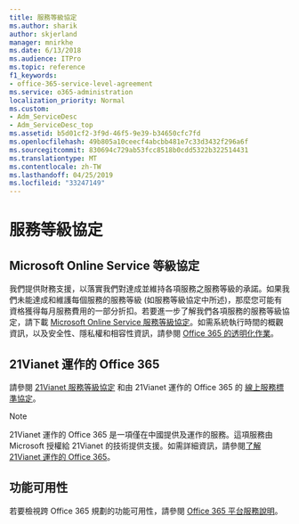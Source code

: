 ```yaml
---
title: 服務等級協定
ms.author: sharik
author: skjerland
manager: mnirkhe
ms.date: 6/13/2018
ms.audience: ITPro
ms.topic: reference
f1_keywords:
- office-365-service-level-agreement
ms.service: o365-administration
localization_priority: Normal
ms.custom:
- Adm_ServiceDesc
- Adm_ServiceDesc_top
ms.assetid: b5d01cf2-3f9d-46f5-9e39-b34650cfc7fd
ms.openlocfilehash: 49b805a10ceecf4abcbb481e7c33d3432f296a6f
ms.sourcegitcommit: 830694c729ab53fcc8518b0cdd5322b322514431
ms.translationtype: MT
ms.contentlocale: zh-TW
ms.lasthandoff: 04/25/2019
ms.locfileid: "33247149"
---
```

# <a name="service-level-agreement"></a>服務等級協定

## <a name="microsoft-online-services-level-agreement"></a>Microsoft Online Service 等級協定

我們提供財務支援，以落實我們對達成並維持各項服務之服務等級的承諾。如果我們未能達成和維護每個服務的服務等級 (如服務等級協定中所述)，那麼您可能有資格獲得每月服務費用的一部分折扣。若要進一步了解我們各項服務的服務等級協定，請下載 [Microsoft Online Service 服務等級協定](https://go.microsoft.com/fwlink/?linkid=272026)。如需系統執行時間的概觀資訊，以及安全性、隱私權和相容性資訊，請參閱 [Office 365 的透明化作業](https://go.microsoft.com/fwlink/?linkid=845427)。
  
## <a name="office-365-operated-by-21vianet"></a>21Vianet 運作的 Office 365

請參閱 [21Vianet 服務等級協定](https://go.microsoft.com/fwlink/?linkid=846729) 和由 21Vianet 運作的 Office 365 的 [線上服務標準協定](https://go.microsoft.com/fwlink/?linkid=846730)。 
  
> [!NOTE]
> 21Vianet 運作的 Office 365 是一項僅在中國提供及運作的服務。這項服務由 Microsoft 授權給 21Vianet 的技術提供支援。如需詳細資訊，請參閱[了解 21Vianet 運作的 Office 365](https://go.microsoft.com/fwlink/?linkid=846725)。 
  
## <a name="feature-availability"></a>功能可用性

若要檢視跨 Office 365 規劃的功能可用性，請參閱 [Office 365 平台服務說明](https://technet.microsoft.com/en-us/library/office-365-platform-service-description.aspx)。
  

